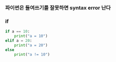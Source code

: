 ### 파이썬은 들여쓰기를 잘못하면 syntax error 난다

### if
~~~ python
if a == 10:
    print("a = 10")
elif a = 20:
    print("a = 20")
else
    print("a != 10")

~~~
